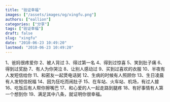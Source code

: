 ```yaml
---
title: "验证幸福"
images: ["/assets/images/og/xingfu.png"]
authors: ["eallion"]
categories: ["分享"]
tags: ["验证幸福"]
draft: false
slug: "xingfu"
date: "2010-06-23 10:49:20"
lastmod: "2010-06-23 10:49:20"
---
```


1、爸妈很疼爱你
2、被人背过
3、得过第一名
4、得到过惊喜
5、笑到肚子痛
6、得到过奖励
7、有人为你哭泣
8、让别人感动过
9、买到过喜欢的衣服
10、半夜有人发短信给你
11、和密友一起煲电话粥
12、生病的时候有人照顾你
13、生日凌晨有人发短信祝福
14、因为狂吃而闹肚子
15、在车站、火车站、机场，有过人接
16、吃饭后有人帮你擦嘴巴
17、和心爱的人一起走路到腿疼
18、有好事情有人第一个想到你
19、满足其中八条，就证明你很幸福。
